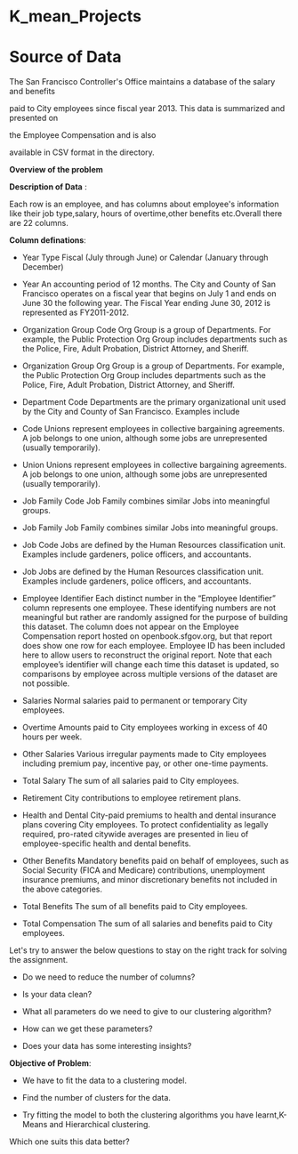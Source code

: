 # K_mean_Projects

# Source of Data

The San Francisco Controller's Office maintains a database of the salary and benefits

paid to City employees since fiscal year 2013. This data is summarized and presented on

the Employee Compensation and is also

available in CSV format in the directory.

**Overview of the problem**

**Description of Data** :

Each row is an employee, and has columns about employee's information like their job type,salary, hours of overtime,other benefits etc.Overall there are 22 columns.

**Column definations**:

- Year Type Fiscal (July through June) or Calendar (January through December)

- Year An accounting period of 12 months. The City and County of San Francisco operates on a fiscal year that begins on July 1 and ends on June 30 the following year. The Fiscal Year ending June 30, 2012 is represented as FY2011-2012.

- Organization Group Code Org Group is a group of Departments. For example, the Public Protection Org Group includes departments such as the Police, Fire, Adult Probation, District Attorney, and Sheriff.

- Organization Group Org Group is a group of Departments. For example, the Public Protection Org Group includes departments such as the Police, Fire, Adult Probation, District Attorney, and Sheriff.

- Department Code Departments are the primary organizational unit used by the City and County of San Francisco. Examples include

- Code Unions represent employees in collective bargaining agreements. A job belongs to one union, although some jobs are unrepresented (usually temporarily).

- Union Unions represent employees in collective bargaining agreements. A job belongs to one union, although some jobs are unrepresented (usually temporarily).

- Job Family Code Job Family combines similar Jobs into meaningful groups.

- Job Family Job Family combines similar Jobs into meaningful groups.

- Job Code Jobs are defined by the Human Resources classification unit. Examples include gardeners, police officers, and accountants.

- Job Jobs are defined by the Human Resources classification unit. Examples include gardeners, police officers, and accountants.

- Employee Identifier Each distinct number in the “Employee Identifier” column represents one employee. These identifying numbers are not meaningful but rather are randomly assigned for the purpose of building this dataset. The column does not appear on the Employee Compensation report hosted on openbook.sfgov.org, but that report does show one row for each employee. Employee ID has been included here to allow users to reconstruct the original report. Note that each employee’s identifier will change each time this dataset is updated, so comparisons by employee across multiple versions of the dataset are not possible.

- Salaries Normal salaries paid to permanent or temporary City employees.

- Overtime Amounts paid to City employees working in excess of 40 hours per week.

- Other Salaries Various irregular payments made to City employees including premium pay, incentive pay, or other one-time payments.

- Total Salary The sum of all salaries paid to City employees.

- Retirement City contributions to employee retirement plans.

- Health and Dental City-paid premiums to health and dental insurance plans covering City employees. To protect confidentiality as legally required, pro-rated citywide averages are presented in lieu of employee-specific health and dental benefits.

- Other Benefits Mandatory benefits paid on behalf of employees, such as Social Security (FICA and Medicare) contributions, unemployment insurance premiums, and minor discretionary benefits not included in the above categories.

- Total Benefits The sum of all benefits paid to City employees.

- Total Compensation The sum of all salaries and benefits paid to City employees.



Let's try to answer the below questions to stay on the right track for solving the assignment.

- Do we need to reduce the number of columns?

- Is your data clean?

- What all parameters do we need to give to our clustering algorithm?

- How can we get these parameters?

- Does your data has some interesting insights?

**Objective of Problem**:

- We have to fit the data to a clustering model.

- Find the number of clusters for the data.

- Try fitting the model to both the clustering algorithms you have learnt,K-Means and Hierarchical clustering.

Which one suits this data better?
